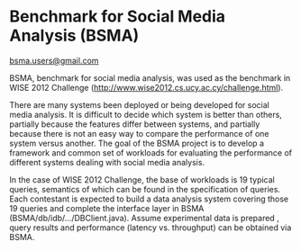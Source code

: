 Benchmark for Social Media Analysis (BSMA)
====
  bsma.users@gmail.com

  BSMA, benchmark for social media analysis, was used as the benchmark in WISE 2012 Challenge (http://www.wise2012.cs.ucy.ac.cy/challenge.html). 
  
  There are many systems been deployed or being developed for social media analysis. It is difficult to decide which system is better than others, partially because the features differ between systems, and partially because there is not an easy way to compare the performance of one system versus another. The goal of the BSMA project is to develop a framework and common set of workloads for evaluating the performance of different systems dealing with social media analysis. 
  
  In the case of WISE 2012 Challenge, the base of workloads is 19 typical queries, semantics of which can be found in the specification of queries. Each contestant is expected to build a data analysis system covering those 19 queries and complete the interface layer in BSMA (BSMA/db/idb/…/DBClient.java). Assume experimental data is prepared , query results and performance (latency vs. throughput) can be obtained via BSMA.
